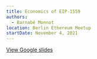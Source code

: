 ```yaml
---
title: Economics of EIP-1559
authors:
  - Barnabé Monnot
location: Berlin Ethereum Meetup
startDate: November 4, 2021
---
```


[View Google slides](https://docs.google.com/presentation/d/1DG95jsDsjwoK4mNnSxQHbXaupeIkcSj4bX-55DxPMwE/edit?usp=sharing)
